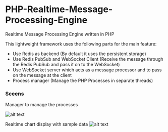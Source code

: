 # PHP-Realtime-Message-Processing-Engine
Realtime Message Processing Engine written in PHP

This lightweight framework uses the following parts for the main feature:

 - Use Redis as backend (By default it uses the persistent storage)
 - Use Redis PubSub and WebSocket Client (Receive the message through the Redis PubSub and pass it on to the WebSocket)
 - Use WebSocket server which acts as a message processor and to pass on the message at the client
 - Process manager (Manage the PHP Processes in separate threads)


### Sceens
Manager to manage the processes

![alt text](http://i.imgur.com/V8pInkG.png "Manager")

Realtime chart display with sample data
![alt text](http://i.imgur.com/Em2fBli.png "Chart")
